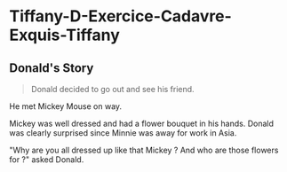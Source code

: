 # Tiffany-D-Exercice-Cadavre-Exquis-Tiffany

## Donald's Story

> Donald decided to go out and see his friend.

He met Mickey Mouse on way.

Mickey was well dressed and had a flower bouquet in his hands. Donald was clearly surprised since Minnie was away for work in Asia.

"Why are you all dressed up like that Mickey ? And who are those flowers for ?" asked Donald.